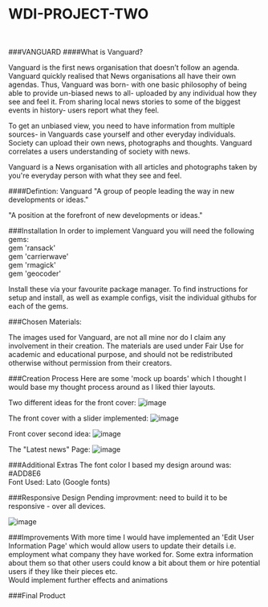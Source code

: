 # WDI-PROJECT-TWO 
<br>

###VANGUARD
####What is Vanguard? 

Vanguard is the first news organisation that doesn’t follow an agenda. Vanguard quickly realised that News organisations all have their own agendas. Thus, Vanguard was born- with one basic philosophy of being able to provide un-biased news to all- uploaded by any individual how they see and feel it. From sharing local news stories to some of the biggest events in history- users report what they feel. <br>

To get an unbiased view, you need to have information from multiple sources- in Vanguards case yourself and other everyday individuals. Society can upload their own news, photographs and thoughts. Vanguard correlates a users understanding of society with news. 
<br>

Vanguard is a News organisation with all articles and photographs taken by you're everyday person with what they see and feel. <br>


####Defintion: Vanguard
"A group of people leading the way in new developments or ideas."
<br>

"A position at the forefront of new developments or ideas."


###Installation
In order to implement Vanguard you will need the following gems:
<br> 
gem 'ransack'<br> 
gem 'carrierwave'<br> 
gem 'rmagick'<br> 
gem 'geocoder'<br> 

Install these via your favourite package manager. To find instructions for setup and install, as well as example configs, visit the individual githubs for each of the gems. 

###Chosen Materials:

The images used for Vanguard, are not all mine nor do I claim any involvement in their creation. The materials are used under Fair Use for academic and educational purpose, and should not be redistributed otherwise without permission from their creators. 

###Creation Process 
Here are some 'mock up boards' which I thought I would base my thought process around as I liked thier layouts. 


Two different ideas for the front cover:
![image](http://i.imgur.com/C0qRY7g.jpg)
<br>

The front cover with a slider implemented:
![image](http://i.imgur.com/lq1rkPp.jpg)
<br>

Front cover second idea:
![image](http://i.imgur.com/XlInOmD.jpg)
<br>

The "Latest news" Page: 
![image](http://i.imgur.com/4f6NbfV.png)

###Additional Extras
The font color I based my design around was: #ADD8E6
<br>
Font Used: Lato (Google fonts)


###Responsive Design
Pending improvment: need to build it to be responsive - over all devices.

![image](http://i.imgur.com/43IHPIw.png)



###Improvements
With more time I would have implemented an 'Edit User Information Page' which would allow users to update their details i.e. employment what company they have worked for. Some extra information about them so that other users could know a bit about them or hire potential users if they like their pieces etc.
<br> 
Would implement further effects and animations


###Final Product





